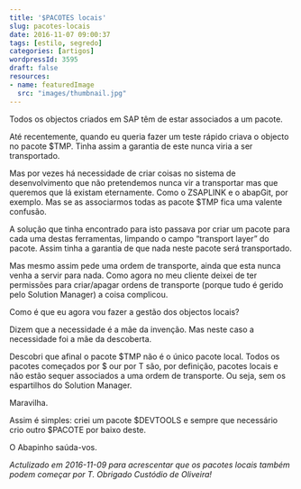 ```yaml
---
title: '$PACOTES locais'
slug: pacotes-locais
date: 2016-11-07 09:00:37
tags: [estilo, segredo]
categories: [artigos]
wordpressId: 3595
draft: false
resources:
- name: featuredImage
  src: "images/thumbnail.jpg"
---
```

Todos os objectos criados em SAP têm de estar associados a um pacote.

Até recentemente, quando eu queria fazer um teste rápido criava o objecto no pacote $TMP. Tinha assim a garantia de este nunca viria a ser transportado.

Mas por vezes há necessidade de criar coisas no sistema de desenvolvimento que não pretendemos nunca vir a transportar mas que queremos que lá existam eternamente. Como o ZSAPLINK e o abapGit, por exemplo. Mas se as associarmos todas as pacote $TMP fica uma valente confusão.

<!--more-->

A solução que tinha encontrado para isto passava por criar um pacote para cada uma destas ferramentas, limpando o campo “transport layer” do pacote. Assim tinha a garantia de que nada neste pacote será transportado.

Mas mesmo assim pede uma ordem de transporte, ainda que esta nunca venha a servir para nada. Como agora no meu cliente deixei de ter permissões para criar/apagar ordens de transporte (porque tudo é gerido pelo Solution Manager) a coisa complicou.

Como é que eu agora vou fazer a gestão dos objectos locais?

Dizem que a necessidade é a mãe da invenção. Mas neste caso a necessidade foi a mãe da descoberta.

Descobri que afinal o pacote $TMP não é o único pacote local. Todos os pacotes começados por $ our por T são, por definição, pacotes locais e não estão sequer associados a uma ordem de transporte. Ou seja, sem os espartilhos do Solution Manager.

Maravilha.

Assim é simples: criei um pacote $DEVTOOLS e sempre que necessário crio outro $PACOTE por baixo deste.

O Abapinho saúda-vos.

_Actulizado em 2016-11-09 para acrescentar que os pacotes locais também podem começar por T. Obrigado Custódio de Oliveira!_
